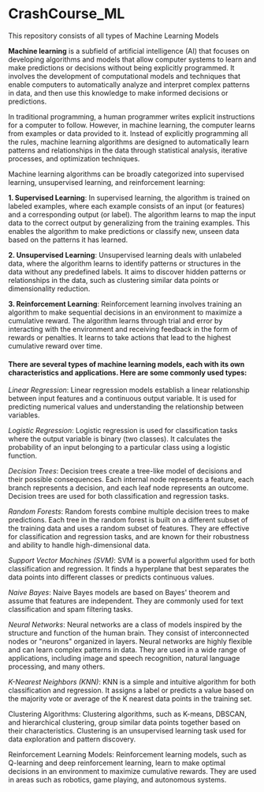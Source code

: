 # CrashCourse_ML
This repository consists of all types of Machine Learning Models

**Machine learning** is a subfield of artificial intelligence (AI) that focuses on developing algorithms and models that allow computer systems to learn and make predictions or decisions without being explicitly programmed. It involves the development of computational models and techniques that enable computers to automatically analyze and interpret complex patterns in data, and then use this knowledge to make informed decisions or predictions.

In traditional programming, a human programmer writes explicit instructions for a computer to follow. However, in machine learning, the computer learns from examples or data provided to it. Instead of explicitly programming all the rules, machine learning algorithms are designed to automatically learn patterns and relationships in the data through statistical analysis, iterative processes, and optimization techniques.

Machine learning algorithms can be broadly categorized into supervised learning, unsupervised learning, and reinforcement learning:

**1. Supervised Learning**: In supervised learning, the algorithm is trained on labeled examples, where each example consists of an input (or features) and a corresponding output (or label). The algorithm learns to map the input data to the correct output by generalizing from the training examples. This enables the algorithm to make predictions or classify new, unseen data based on the patterns it has learned.

**2. Unsupervised Learning**: Unsupervised learning deals with unlabeled data, where the algorithm learns to identify patterns or structures in the data without any predefined labels. It aims to discover hidden patterns or relationships in the data, such as clustering similar data points or dimensionality reduction.

**3. Reinforcement Learning**: Reinforcement learning involves training an algorithm to make sequential decisions in an environment to maximize a cumulative reward. The algorithm learns through trial and error by interacting with the environment and receiving feedback in the form of rewards or penalties. It learns to take actions that lead to the highest cumulative reward over time.



#### There are several types of machine learning models, each with its own characteristics and applications. Here are some commonly used types:

*Linear Regression*: Linear regression models establish a linear relationship between input features and a continuous output variable. It is used for predicting numerical values and understanding the relationship between variables.

*Logistic Regression*: Logistic regression is used for classification tasks where the output variable is binary (two classes). It calculates the probability of an input belonging to a particular class using a logistic function.

*Decision Trees*: Decision trees create a tree-like model of decisions and their possible consequences. Each internal node represents a feature, each branch represents a decision, and each leaf node represents an outcome. Decision trees are used for both classification and regression tasks.

*Random Forests*: Random forests combine multiple decision trees to make predictions. Each tree in the random forest is built on a different subset of the training data and uses a random subset of features. They are effective for classification and regression tasks, and are known for their robustness and ability to handle high-dimensional data.

*Support Vector Machines (SVM)*: SVM is a powerful algorithm used for both classification and regression. It finds a hyperplane that best separates the data points into different classes or predicts continuous values.

*Naive Bayes*: Naive Bayes models are based on Bayes' theorem and assume that features are independent. They are commonly used for text classification and spam filtering tasks.

*Neural Networks*: Neural networks are a class of models inspired by the structure and function of the human brain. They consist of interconnected nodes or "neurons" organized in layers. Neural networks are highly flexible and can learn complex patterns in data. They are used in a wide range of applications, including image and speech recognition, natural language processing, and many others.

*K-Nearest Neighbors (KNN)*: KNN is a simple and intuitive algorithm for both classification and regression. It assigns a label or predicts a value based on the majority vote or average of the K nearest data points in the training set.

Clustering Algorithms: Clustering algorithms, such as K-means, DBSCAN, and hierarchical clustering, group similar data points together based on their characteristics. Clustering is an unsupervised learning task used for data exploration and pattern discovery.

Reinforcement Learning Models: Reinforcement learning models, such as Q-learning and deep reinforcement learning, learn to make optimal decisions in an environment to maximize cumulative rewards. They are used in areas such as robotics, game playing, and autonomous systems.
